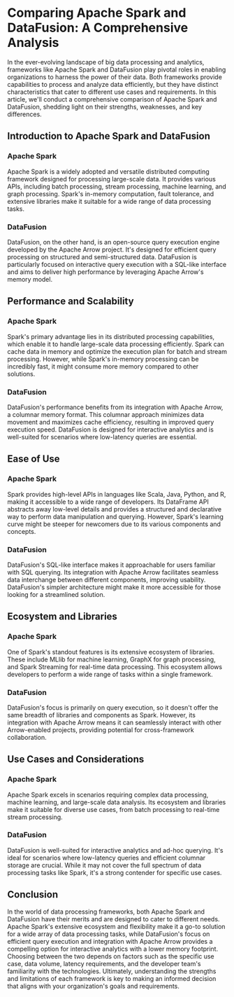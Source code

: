# Comparing Apache Spark and DataFusion: A Comprehensive Analysis

In the ever-evolving landscape of big data processing and analytics, frameworks like Apache Spark and DataFusion play pivotal roles in enabling organizations to harness the power of their data. Both frameworks provide capabilities to process and analyze data efficiently, but they have distinct characteristics that cater to different use cases and requirements. In this article, we'll conduct a comprehensive comparison of Apache Spark and DataFusion, shedding light on their strengths, weaknesses, and key differences.

## Introduction to Apache Spark and DataFusion

### Apache Spark

Apache Spark is a widely adopted and versatile distributed computing framework designed for processing large-scale data. It provides various APIs, including batch processing, stream processing, machine learning, and graph processing. Spark's in-memory computation, fault tolerance, and extensive libraries make it suitable for a wide range of data processing tasks.

### DataFusion

DataFusion, on the other hand, is an open-source query execution engine developed by the Apache Arrow project. It's designed for efficient query processing on structured and semi-structured data. DataFusion is particularly focused on interactive query execution with a SQL-like interface and aims to deliver high performance by leveraging Apache Arrow's memory model.

## Performance and Scalability

### Apache Spark

Spark's primary advantage lies in its distributed processing capabilities, which enable it to handle large-scale data processing efficiently. Spark can cache data in memory and optimize the execution plan for batch and stream processing. However, while Spark's in-memory processing can be incredibly fast, it might consume more memory compared to other solutions.

### DataFusion

DataFusion's performance benefits from its integration with Apache Arrow, a columnar memory format. This columnar approach minimizes data movement and maximizes cache efficiency, resulting in improved query execution speed. DataFusion is designed for interactive analytics and is well-suited for scenarios where low-latency queries are essential.

## Ease of Use

### Apache Spark

Spark provides high-level APIs in languages like Scala, Java, Python, and R, making it accessible to a wide range of developers. Its DataFrame API abstracts away low-level details and provides a structured and declarative way to perform data manipulation and querying. However, Spark's learning curve might be steeper for newcomers due to its various components and concepts.

### DataFusion

DataFusion's SQL-like interface makes it approachable for users familiar with SQL querying. Its integration with Apache Arrow facilitates seamless data interchange between different components, improving usability. DataFusion's simpler architecture might make it more accessible for those looking for a streamlined solution.

## Ecosystem and Libraries

### Apache Spark

One of Spark's standout features is its extensive ecosystem of libraries. These include MLlib for machine learning, GraphX for graph processing, and Spark Streaming for real-time data processing. This ecosystem allows developers to perform a wide range of tasks within a single framework.

### DataFusion

DataFusion's focus is primarily on query execution, so it doesn't offer the same breadth of libraries and components as Spark. However, its integration with Apache Arrow means it can seamlessly interact with other Arrow-enabled projects, providing potential for cross-framework collaboration.

## Use Cases and Considerations

### Apache Spark

Apache Spark excels in scenarios requiring complex data processing, machine learning, and large-scale data analysis. Its ecosystem and libraries make it suitable for diverse use cases, from batch processing to real-time stream processing.

### DataFusion

DataFusion is well-suited for interactive analytics and ad-hoc querying. It's ideal for scenarios where low-latency queries and efficient columnar storage are crucial. While it may not cover the full spectrum of data processing tasks like Spark, it's a strong contender for specific use cases.

## Conclusion

In the world of data processing frameworks, both Apache Spark and DataFusion have their merits and are designed to cater to different needs. Apache Spark's extensive ecosystem and flexibility make it a go-to solution for a wide array of data processing tasks, while DataFusion's focus on efficient query execution and integration with Apache Arrow provides a compelling option for interactive analytics with a lower memory footprint. Choosing between the two depends on factors such as the specific use case, data volume, latency requirements, and the developer team's familiarity with the technologies. Ultimately, understanding the strengths and limitations of each framework is key to making an informed decision that aligns with your organization's goals and requirements.